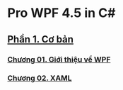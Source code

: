 # Pro WPF 4.5 in C\#

## [Phần 1. Cơ bản](./Part1.Fundamentals/README.md)

### [Chương 01. Giới thiệu về WPF](./Part1.Fundamentals/Chapter01.IntroducingWPF.md)

### [Chương 02. XAML](./Part1.Fundamentals/Chapter02.XAML.md)
